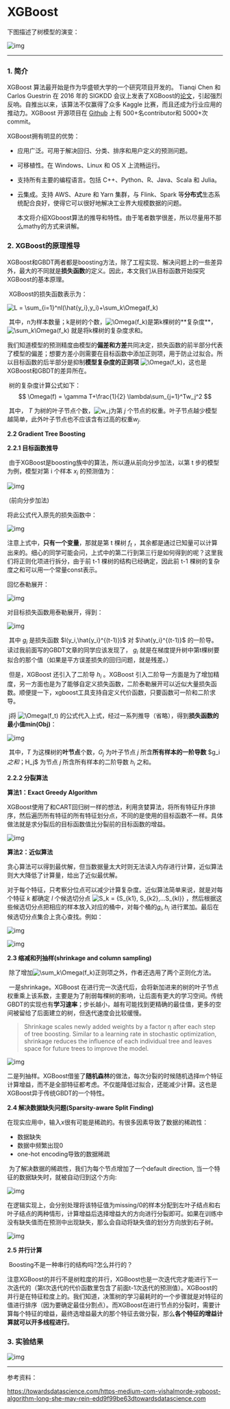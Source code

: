 # XGBoost

下图描述了树模型的演变：

![img](https://pic2.zhimg.com/v2-0243a69499d994271844d252df1723a1_b.png)



------

### 1. 简介

   XGBoost 算法最开始是作为华盛顿大学的一个研究项目开发的。 Tianqi Chen 和 Carlos Guestrin 在 2016 年的 SIGKDD 会议上发表了XGBoost的[论文](https://www.kdd.org/kdd2016/papers/files/rfp0697-chenAemb.pdf)，引起强烈反响。自推出以来，该算法不仅赢得了众多 Kaggle 比赛，而且还成为行业应用的推动力。XGBoost 开源项目在 [Github](https://github.com/dmlc/xgboost/) 上有 500+名contributor和 5000+次commit。

   XGBoost拥有明显的优势：

- 应用广泛。可用于解决回归、分类、排序和用户定义的预测问题。
- 可移植性。在 Windows、Linux 和 OS X 上流畅运行。
- 支持所有主要的编程语言。包括 C++、Python、R、Java、Scala 和 Julia。
- 云集成。支持 AWS、Azure 和 Yarn 集群，与 Flink、Spark 等**分布式**生态系统配合良好，使得它可以很好地解决工业界大规模数据的问题。

   本文将介绍XGboost算法的推导和特性。由于笔者数学很差，所以尽量用不那么mathy的方式来讲解。

### 2. XGBoost的原理推导

​    XGBoost和GBDT两者都是boosting方法，除了工程实现、解决问题上的一些差异外，最大的不同就是**损失函数**的定义。因此，本文我们从目标函数开始探究XGBoost的基本原理。

​    XGBoost的损失函数表示为：

![L = \sum_{i=1}^nl(\hat{y_i},y_i)+\sum_k\Omega(f_k)](https://www.zhihu.com/equation?tex=L%20%3D%20%5Csum_%7Bi%3D1%7D%5Enl(%5Chat%7By_i%7D%2Cy_i)%2B%5Csum_k%5COmega(f_k))

​    其中，n为样本数量；k是树的个数，![\Omega(f_k)](https://www.zhihu.com/equation?tex=%5COmega(f_k))是第k棵树的**复杂度**， ![\sum_k\Omega(f_k)](https://www.zhihu.com/equation?tex=%5Csum_k%5COmega(f_k)) 就是将k棵树的复杂度求和。

​    我们知道模型的预测精度由模型的**偏差和方差**共同决定，损失函数的前半部分代表了模型的偏差；想要方差小则需要在目标函数中添加正则项，用于防止过拟合。所以目标函数的后半部分是抑制**模型复杂度的正则项** ![\Omega(f_k)](https://www.zhihu.com/equation?tex=%5COmega(f_k))，这也是XGBoost和GBDT的差异所在。

​    树的复杂度计算公式如下：
$$
\Omega(f) = \gamma T+\frac{1}{2} \lambda\sum_{j=1}^Tw_j^2
$$
 

​    其中， $T$ 为树的叶子节点个数，![w_j](https://www.zhihu.com/equation?tex=w_j)为第 $j$ 个节点的权重。叶子节点越少模型越简单，此外叶子节点也不应该含有过高的权重$w_j$.

**2.2 Gradient Tree Boosting**

**2.2.1 目标函数推导**

​    由于XGBoost是boosting族中的算法，所以遵从前向分步加法，以第 t 步的模型为例，模型对第 i 个样本 $x_i$ 的预测值为：

![img](https://pic3.zhimg.com/v2-81b214bdf0882bc2ea094868d8fa71ba_b.jpeg)

​                                                                            (前向分步加法)

将此公式代入原先的损失函数中：

![img](https://pic4.zhimg.com/v2-e1a29a11058fef6178039bed0b13a3eb_b.jpeg)

注意上式中，**只有一个变量**，那就是第 t 棵树 $f_t$ ，其余都是通过已知量可以计算出来的。细心的同学可能会问，上式中的第二行到第三行是如何得到的呢？这里我们将正则化项进行拆分，由于前 t-1 棵树的结构已经确定，因此前 t-1 棵树的复杂度之和可以用一个常量const表示。

回忆泰勒展开：

![img](https://pic4.zhimg.com/v2-8942d6265a55fd0f43f793c04446a1bf_b.jpeg)

对目标损失函数用泰勒展开，得到：

![img](https://pic3.zhimg.com/v2-35b23ffb80cadac1b18483b737632382_b.jpeg)

​    其中 $g_i$ 是损失函数 $l(y_i,\hat{y_i}^{(t-1)})$ 对 $\hat{y_i}^{(t-1)}$ 的一阶导。读过我前面写的GBDT文章的同学应该发现了， $g_i$ 就是在梯度提升树中第t棵树要拟合的那个值（如果是平方误差损失的回归问题，就是残差。）

​    但是，XGBoost 还引入了二阶导 $h_i$ 。XGBoost 引入二阶导一方面是为了增加精度，另一方面也是为了能够自定义损失函数，二阶泰勒展开可以近似大量损失函数。顺便提一下，xgboost工具支持自定义代价函数，只要函数可一阶和二阶求导。

​    j将 ![\Omega(f_t)](https://www.zhihu.com/equation?tex=%5COmega(f_t)) 的公式代入上式，经过一系列推导（省略），得到**损失函数的最小值min(Obj)**：

![img](https://pic4.zhimg.com/v2-102a5435bd0fcc53ee3ccc76b726f19f_b.jpeg)

​    其中，$T$ 为这棵树的**叶节点**个数，$G_j$ 为叶子节点 $j$ 所含**所有样本的一阶导数** $g_i $之和；$H_j$ 为节点 $j$ 所含所有样本的二阶导数 $h_i$ 之和。



**2.2.2 分裂算法**

**算法1：Exact Greedy Algorithm**

XGBoost使用了和CART回归树一样的想法，利用贪婪算法，将所有特征升序排序，然后遍历所有特征的所有特征划分点，不同的是使用的目标函数不一样。具体做法就是求分裂后的目标函数值比分裂前的目标函数的增益。

![img](https://pic4.zhimg.com/v2-2929c1dfc26a032922489bc27f86851f_b.jpeg)

**算法2：近似算法**

   贪心算法可以得到最优解，但当数据量太大时则无法读入内存进行计算，近似算法则大大降低了计算量，给出了近似最优解。

   对于每个特征，只考察分位点可以减少计算复杂度。近似算法简单来说，就是对每个特征 $k$ 都确定 $l$ 个候选切分点 ![S_k = \{S_{k1}, S_{k2},...S_{kl}\}](https://www.zhihu.com/equation?tex=S_k%20%3D%20%5C%7BS_%7Bk1%7D%2C%20S_%7Bk2%7D%2C...S_%7Bkl%7D%5C%7D) ，然后根据这些候选切分点把相应的样本放入对应的桶中，对每个桶的$g_i,h_i$ 进行累加。最后在候选切分点集合上贪心查找。例如：

![img](https://pic1.zhimg.com/v2-c04f7b4e428db4e1a8f57d1bc01e6cec_b.png)

![img](https://pic4.zhimg.com/v2-a44ba14b045f203345d180d46e9d7b1f_b.jpeg)

**2.3 缩减和列抽样(shrinkage and column sampling)**

​    除了增加![\sum_k\Omega(f_k)](https://www.zhihu.com/equation?tex=%5Csum_k%5COmega(f_k))正则项之外，作者还选用了两个正则化方法。

​    一是shrinkage。XGBoost 在进行完一次迭代后，会将新加进来的树的叶子节点权重乘上该系数，主要是为了削弱每棵树的影响，让后面有更大的学习空间。传统GBDT的实现也有**学习速率**；步长越小，越有可能找到更精确的最佳值，更多的空间被留给了后面建立的树，但迭代速度会比较缓慢。

> Shrinkage scales newly added weights by a factor η after each step of tree boosting. Similar to a learning rate in stochastic optimization, shrinkage reduces the influence of each individual tree and leaves space for future trees to improve the model. 

![img](https://pic2.zhimg.com/v2-cbfa8f6583104d1055d7493182ed9d0d_b.png)

​    二是列抽样。XGBoost借鉴了**随机森林**的做法，每次分裂的时候随机选择m个特征计算增益，而不是全部特征都考虑。不仅能降低过拟合，还能减少计算。这也是XGBoost异于传统GBDT的一个特性。

**2.4 解决数据缺失问题(Sparsity-aware Split Finding)**

​    在现实应用中，输入x很有可能是稀疏的。有很多因素导致了数据的稀疏性：

- 数据缺失
- 数据中频繁出现0
- one-hot encoding导致的数据稀疏

​    为了解决数据的稀疏性，我们为每个节点增加了一个default direction, 当一个特征的数据缺失时，就被自动归到这个方向:

![img](https://pic4.zhimg.com/v2-04d9a2ce481a62aceea2de4b55f695fb_b.png)

​    在逻辑实现上，会分别处理将该特征值为missing/0的样本分配到左叶子结点和右叶子结点的两种情形，计算增益后选择增益大的方向进行分裂即可。如果在训练中没有缺失值而在预测中出现缺失，那么会自动将缺失值的划分方向放到右子树。

![img](https://pic3.zhimg.com/v2-67a2b34c5a44bd1c68a3e982b947de0a_b.png)

**2.5 并行计算**

​    Boosting不是一种串行的结构吗?怎么并行的？

​    注意XGBoost的并行不是树粒度的并行，XGBoost也是一次迭代完才能进行下一次迭代的（第t次迭代的代价函数里包含了前面t-1次迭代的预测值）。XGBoost的并行是在特征粒度上的。我们知道，决策树的学习最耗时的一个步骤就是对特征的值进行排序（因为要确定最佳分割点）。而XGBoost在进行节点的分裂时，需要计算每个特征的增益，最终选增益最大的那个特征去做分裂，那么**各个特征的增益计算就可以开多线程进行**。

### 3. 实验结果

![img](https://pic3.zhimg.com/v2-945782246f7f30c8b2daf98f037122ca_b.png)



----

参考资料：

https://towardsdatascience.com/https-medium-com-vishalmorde-xgboost-algorithm-long-she-may-rein-edd9f99be63dtowardsdatascience.com


  